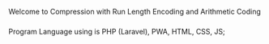 Welcome to Compression with Run Length Encoding and Arithmetic Coding

###
Program Language using is PHP (Laravel), PWA, HTML, CSS, JS;
###

